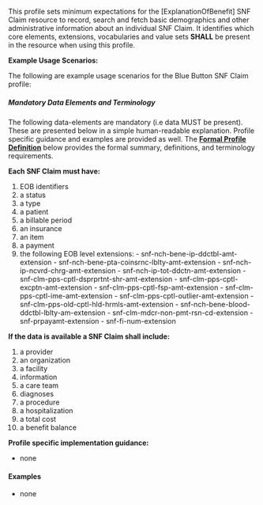 This profile sets minimum expectations for the [ExplanationOfBenefit] SNF Claim resource to record, search and fetch basic demographics and other administrative information about an individual SNF Claim. It identifies which core elements, extensions, vocabularies and value sets **SHALL** be present in the resource when using this profile.


**Example Usage Scenarios:**

The following are example usage scenarios for the Blue Button SNF Claim profile:


##### Mandatory Data Elements and Terminology


The following data-elements are mandatory (i.e data MUST be present). These are presented below in a simple human-readable explanation.  Profile specific guidance and examples are provided as well.  The [**Formal Profile Definition**](#profile) below provides the  formal summary, definitions, and  terminology requirements.  

**Each SNF Claim must have:**

 1. EOB identifiers
 3. a status
 4. a type
 5. a patient
 6. a billable period
 7. an insurance
 8. an item
 9. a payment
 10. the following EOB level extensions:
 	- snf-nch-bene-ip-ddctbl-amt-extension
 	- snf-nch-bene-pta-coinsrnc-lblty-amt-extension
 	- snf-nch-ip-ncvrd-chrg-amt-extension
 	- snf-nch-ip-tot-ddctn-amt-extension
 	- snf-clm-pps-cptl-dsprprtnt-shr-amt-extension
 	- snf-clm-pps-cptl-excptn-amt-extension
 	- snf-clm-pps-cptl-fsp-amt-extension
 	- snf-clm-pps-cptl-ime-amt-extension
 	- snf-clm-pps-cptl-outlier-amt-extension
 	- snf-clm-pps-old-cptl-hld-hrmls-amt-extension
 	- snf-nch-bene-blood-ddctbl-lblty-am-extension
 	- snf-clm-mdcr-non-pmt-rsn-cd-extension
 	- snf-prpayamt-extension
 	- snf-fi-num-extension
 
**If the data is available a SNF Claim shall include:**

 1. a provider
 2. an organization
 3. a facility
 4. information
 5. a care team
 6. diagnoses
 7. a procedure
 8. a hospitalization
 9. a total cost
 10. a benefit balance

**Profile specific implementation guidance:**

* none

#### Examples

* none

